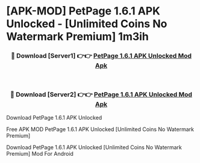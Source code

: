 # [APK-MOD] PetPage 1.6.1 APK Unlocked - [Unlimited Coins No Watermark Premium] 1m3ih



<div align="center">
<h3>🔴 Download [Server1] 👉👉 <a href="https://momento.my/?title=PetPage_1.6.1_APK_Unlocked">PetPage 1.6.1 APK Unlocked Mod Apk</a></h3><br>

<h3>🔴 Download [Server2] 👉👉 <a href="https://momento.my/?title=PetPage_1.6.1_APK_Unlocked">PetPage 1.6.1 APK Unlocked Mod Apk</a></h3>
</div>



Download PetPage 1.6.1 APK Unlocked 

Free APK MOD PetPage 1.6.1 APK Unlocked [Unlimited Coins No Watermark Premium]

Download PetPage 1.6.1 APK Unlocked [Unlimited Coins No Watermark Premium] Mod For Android
